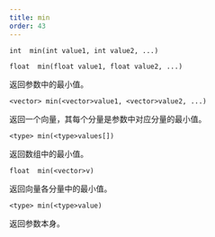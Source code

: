 ```yaml
---
title: min
order: 43
---
```

`int  min(int value1, int value2, ...)`

`float  min(float value1, float value2, ...)`

返回参数中的最小值。

`<vector> min(<vector>value1, <vector>value2, ...)`

返回一个向量，其每个分量是参数中对应分量的最小值。

`<type> min(<type>values[])`

返回数组中的最小值。

`float  min(<vector>v)`

返回向量各分量中的最小值。

`<type> min(<type>value)`

返回参数本身。